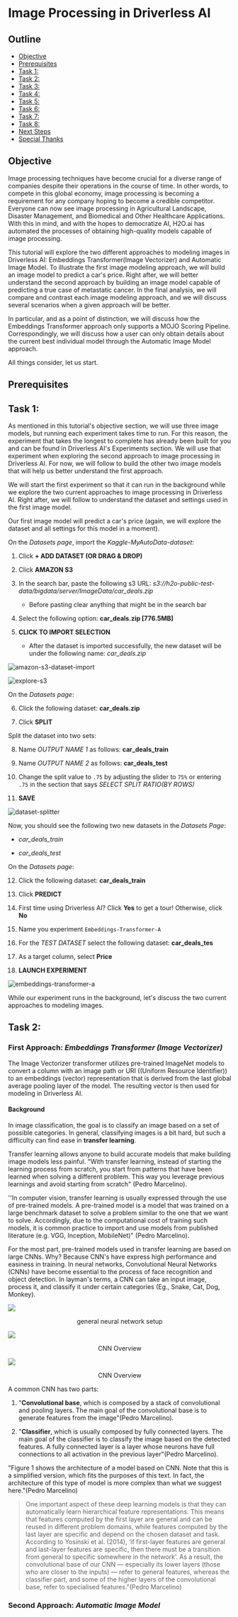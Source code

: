 # Image Processing in Driverless AI 

## Outline

- [Objective](#objective)
- [Prerequisites](#prerequisites)
- [Task 1: ](#task-1-)
- [Task 2: ](#task-2-)
- [Task 3: ](#task-3-)
- [Task 4: ](#task-4-)
- [Task 5: ](#task-5-)
- [Task 6: ](#task-6-)
- [Task 7: ](#task-7-)
- [Task 8: ](#Task-8-)
- [Next Steps](#next-steps)
- [Special Thanks](#special-thanks)


## Objective 

Image processing techniques have become crucial for a diverse range of companies despite their operations in the course of time. In other words, to compete in this global economy, image processing is becoming a requirement for any company hoping to become a credible competitor. Everyone can now see image processing in Agricultural Landscape, Disaster Management, and Biomedical and Other Healthcare Applications. 
With this in mind, and with the hopes to democratize AI, H2O.ai has automated the processes of obtaining high-quality models capable of image processing. 

This tutorial will explore the two different approaches to modeling images in Driverless AI: Embeddings Transformer(Image Vectorizer) and Automatic Image Model. To illustrate the first image modeling approach, we will build an image model to predict a car's price. Right after, we will better understand the second approach by building an image model capable of predicting a true case of metastatic cancer.  In the final analysis, we will compare and contrast each image modeling approach, and we will discuss several scenarios when a given approach will be better.

In particular, and as a point of distinction,  we will discuss how the Embeddings Transformer approach only supports a MOJO Scoring Pipeline. Correspondingly, we will discuss how a user can only obtain details about the current best individual model through the Automatic Image Model approach. 

All things consider, let us start. 

## Prerequisites 


## Task 1: 

As mentioned in this tutorial's objective section, we will use three image models, but running each experiment takes time to run. For this reason, 
the experiment that takes the longest to complete has already been built for you and can be found in Driverless AI's Experiments section. We will use that experiment when exploring the second approach to image processing in Driverless AI. For now, we will follow to build the other two image models that will help us better understand the first approach.

We will start the first experiment so that it can run in the background while we explore the two current approaches to image processing in Driverless AI. Right after, we will follow to understand the dataset and settings used in the first image model. 

Our first image model will predict a car's price (again, we will explore the dataset and all settings for this model in a moment).  


On the *Datasets page*, import the *Kaggle-MyAutoData-dataset*:

1. Click **+ ADD DATASET (OR DRAG & DROP)**

2. Click **AMAZON S3**

3. In the search bar, paste the following s3 URL: *s3://h2o-public-test-data/bigdata/server/ImageData/car_deals.zip*

    - Before pasting clear anything that might be in the search bar

4. Select the following option: **car_deals.zip [776.5MB]**

5. **CLICK TO IMPORT SELECTION**

    - After the dataset is imported successfully, the new dataset will be under the following name: *car_deals.zip*

![amazon-s3-dataset-import](assets/amazon-s3-dataset-import.png)

![explore-s3](assets/explore-s3.png)


On the *Datasets page*: 

6. Click the following dataset:  **car_deals.zip** 

7. Click **SPLIT**

Split the dataset into two sets:

8. Name *OUTPUT NAME 1* as follows:  **car_deals_train**

9. Name *OUTPUT NAME 2* as follows:  **car_deals_test**

10. Change the split value to `.75` by adjusting the slider to 
    `75%` or entering `.75` in the section that says *SELECT SPLIT RATIO(BY ROWS)*

11. **SAVE**

![dataset-splitter](assets/dataset-splitter.png)

Now, you should see the following two new datasets in the *Datasets Page*: 
    
- *car_deals_train*

- *car_deals_test*

On the *Datasets page*: 

12. Click the following dataset: **car_deals_train**

13. Click **PREDICT**

14. First time using Driverless AI? Click **Yes** to get a tour! Otherwise, click **No**

15. Name you experiment `Embeddings-Transformer-A`

16. For the *TEST DATASET* select the following dataset: **car_deals_tes**

18. As a target column, select **Price**

20. **LAUNCH EXPERIMENT**

![embeddings-transformer-a](assets/embeddings-transformer-a.png)

While our experiment runs in the background, let's discuss the two current approaches to modeling images. 

## Task 2: 

### First Approach: *Embeddings Transformer (Image Vectorizer)*

The Image Vectorizer transformer utilizes pre-trained ImageNet models to convert a column with an image path or URI ((Uniform Resource Identifier)) to an embeddings (vector) representation that is derived from the last global average pooling layer of the model. The resulting vector is then used for modeling in Driverless AI.

#### Background

In image classification, the goal is to classify an image based on a set of possible categories. In general, classifying images is a bit hard, but such a difficulty can find ease in **transfer learning**. 

Transfer learning allows anyone to build accurate models that make building image models less painful. "With transfer learning, instead of starting the learning process from scratch, you start from patterns that have been learned when solving a different problem. This way you leverage previous learnings and avoid starting from scratch" (Pedro Marcelino).

''In computer vision, transfer learning is usually expressed through the use of pre-trained models. A pre-trained model is a model that was trained on a large benchmark dataset to solve a problem similar to the one that we want to solve. Accordingly, due to the computational cost of training such models, it is common practice to import and use models from published literature (e.g. VGG, Inception, MobileNet)" (Pedro Marcelino).

For the most part, pre-trained models used in transfer learning are based on large CNNs. Why? Because CNN's have express high performance and easiness in training. In neural networks, Convolutional Neural Networks (CNNs) have become essential to the process of face recognition and object detection. In layman's terms, a CNN can take an input image, process it, and classify it under certain categories (Eg., Snake, Cat, Dog, Monkey).

![](assets/general-neural-network-setup.png)

<p align="center">
  general neural network setup
</p>

![](assets/cnn.png)
<p align="center">
  CNN Overview
</p>

![](assets/cnn-2.png)
<p align="center">
    CNN Overview
</p>


A common CNN has two parts: 

1. "**Convolutional base**, which is composed by a stack of convolutional and pooling layers. The main goal of the convolutional base is to generate features from the image"(Pedro Marcelino).

2. "**Classifier**, which is usually composed by fully connected layers. The main goal of the classifier is to classify the image based on the detected features. A fully connected layer is a layer whose neurons have full connections to all activation in the previous layer"(Pedro Marcelino).

"Figure 1 shows the architecture of a model based on CNN. Note that this is a simplified version, which fits the purposes of this text. In fact, the architecture of this type of model is more complex than what we suggest here."(Pedro Marcelino)


> One important aspect of these deep learning models is that they can automatically learn hierarchical feature representations. This means that features computed by the first layer are general and can be reused in different problem domains, while features computed by the last layer are specific and depend on the chosen dataset and task. According to Yosinski et al. (2014), ‘if first-layer features are general and last-layer features are specific, then there must be a transition from general to specific somewhere in the network’. As a result, the convolutional base of our CNN — especially its lower layers (those who are closer to the inputs) — refer to general features, whereas the classifier part, and some of the higher layers of the convolutional base, refer to specialised features."(Pedro Marcelino)


### Second Approach: *Automatic Image Model*












